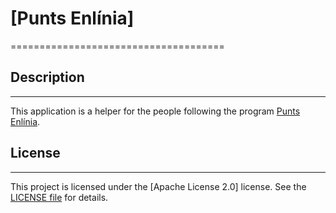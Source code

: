# [Punts Enlínia]
=====================================

## Description
---------------

This application is a helper for the people following the program [Punts Enlínia](https://www.puntsenlinia.com/).

## License
-------

This project is licensed under the [Apache License 2.0] license. See the [LICENSE file](LICENSE) for details.